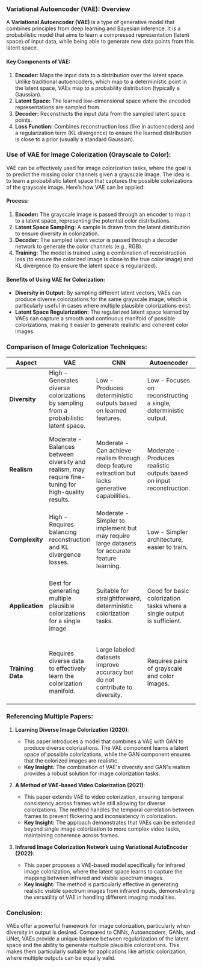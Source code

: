 ### **Variational Autoencoder (VAE): Overview**

A **Variational Autoencoder (VAE)** is a type of generative model that combines principles from deep learning and Bayesian inference. It is a probabilistic model that aims to learn a compressed representation (latent space) of input data, while being able to generate new data points from this latent space.

#### **Key Components of VAE:**
1. **Encoder:** Maps the input data to a distribution over the latent space. Unlike traditional autoencoders, which map to a deterministic point in the latent space, VAEs map to a probability distribution (typically a Gaussian).
2. **Latent Space:** The learned low-dimensional space where the encoded representations are sampled from.
3. **Decoder:** Reconstructs the input data from the sampled latent space points.
4. **Loss Function:** Combines reconstruction loss (like in autoencoders) and a regularization term (KL divergence) to ensure the learned distribution is close to a prior (usually a standard Gaussian).

### **Use of VAE for Image Colorization (Grayscale to Color):**

VAE can be effectively used for image colorization tasks, where the goal is to predict the missing color channels given a grayscale image. The idea is to learn a probabilistic latent space that captures the possible colorizations of the grayscale image. Here’s how VAE can be applied:

#### **Process:**
1. **Encoder:** The grayscale image is passed through an encoder to map it to a latent space, representing the potential color distributions.
2. **Latent Space Sampling:** A sample is drawn from the latent distribution to ensure diversity in colorization.
3. **Decoder:** The sampled latent vector is passed through a decoder network to generate the color channels (e.g., RGB).
4. **Training:** The model is trained using a combination of reconstruction loss (to ensure the colorized image is close to the true color image) and KL divergence (to ensure the latent space is regularized).

#### **Benefits of Using VAE for Colorization:**
- **Diversity in Output:** By sampling different latent vectors, VAEs can produce diverse colorizations for the same grayscale image, which is particularly useful in cases where multiple plausible colorizations exist.
- **Latent Space Regularization:** The regularized latent space learned by VAEs can capture a smooth and continuous manifold of possible colorizations, making it easier to generate realistic and coherent color images.

### **Comparison of Image Colorization Techniques:**

| **Aspect**           | **VAE**                              | **CNN**                              | **Autoencoder**                     | **GAN**                               | **UNet**                             |
|----------------------|--------------------------------------|--------------------------------------|-------------------------------------|---------------------------------------|--------------------------------------|
| **Diversity**        | High - Generates diverse colorizations by sampling from a probabilistic latent space. | Low - Produces deterministic outputs based on learned features. | Low - Focuses on reconstructing a single, deterministic output. | High - Can generate realistic and varied colorizations through adversarial training. | Moderate - Produces accurate but often less diverse outputs. |
| **Realism**          | Moderate - Balances between diversity and realism, may require fine-tuning for high-quality results. | Moderate - Can achieve realism through deep feature extraction but lacks generative capabilities. | Moderate - Produces realistic outputs based on input reconstruction. | High - GANs are known for producing highly realistic outputs, but training can be challenging. | High - Well-suited for tasks requiring detailed and realistic outputs. |
| **Complexity**       | High - Requires balancing reconstruction and KL divergence losses. | Moderate - Simpler to implement but may require large datasets for accurate feature learning. | Low - Simpler architecture, easier to train. | High - Complex training process with adversarial networks. | Moderate - Requires careful design to maintain spatial information. |
| **Application**      | Best for generating multiple plausible colorizations for a single image. | Suitable for straightforward, deterministic colorization tasks. | Good for basic colorization tasks where a single output is sufficient. | Ideal for scenarios requiring high realism, such as artistic applications. | Suitable for tasks needing high detail and accuracy, such as medical imaging. |
| **Training Data**    | Requires diverse data to effectively learn the colorization manifold. | Large labeled datasets improve accuracy but do not contribute to diversity. | Requires pairs of grayscale and color images. | Needs large datasets and careful balancing to avoid overfitting or mode collapse. | Works well with data where spatial information is crucial. |

### **Referencing Multiple Papers:**

1. **Learning Diverse Image Colorization (2020)**:
   - This paper introduces a model that combines a VAE with GAN to produce diverse colorizations. The VAE component learns a latent space of possible colorizations, while the GAN component ensures that the colorized images are realistic.
   - **Key Insight:** The combination of VAE's diversity and GAN's realism provides a robust solution for image colorization tasks.

2. **A Method of VAE-based Video Colorization (2021)**:
   - This paper extends VAE to video colorization, ensuring temporal consistency across frames while still allowing for diverse colorizations. The method handles the temporal correlation between frames to prevent flickering and inconsistency in colorization.
   - **Key Insight:** The approach demonstrates that VAEs can be extended beyond single image colorization to more complex video tasks, maintaining coherence across frames.

3. **Infrared Image Colorization Network using Variational AutoEncoder (2022)**:
   - This paper proposes a VAE-based model specifically for infrared image colorization, where the latent space learns to capture the mapping between infrared and visible spectrum images.
   - **Key Insight:** The method is particularly effective in generating realistic visible spectrum images from infrared inputs, demonstrating the versatility of VAE in handling different imaging modalities.

### **Conclusion:**
VAEs offer a powerful framework for image colorization, particularly when diversity in output is desired. Compared to CNNs, Autoencoders, GANs, and UNet, VAEs provide a unique balance between regularization of the latent space and the ability to generate multiple plausible colorizations. This makes them particularly suitable for applications like artistic colorization, where multiple outputs can be equally valid.
